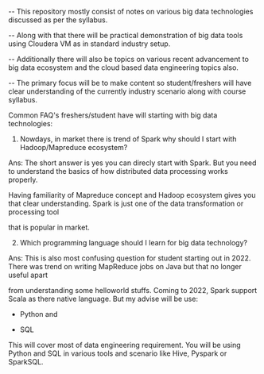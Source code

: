 -- This repository mostly consist of notes on various big data technologies discussed as per the syllabus.

-- Along with that there will be practical demonstration of big data tools using Cloudera VM as in standard industry setup.

-- Additionally there will also be topics on various recent advancement to big data ecosystem and the cloud based data engineering topics also.

-- The primary focus will be to make content so student/freshers will have clear understanding of the currently industry scenario along with course syllabus.



Common FAQ's freshers/student have will starting with big data technologies:

1) Nowdays, in market there is trend of Spark why should I start with Hadoop/Mapreduce ecosystem?

Ans: The short answer is yes you can direcly start with Spark. But you need to understand the basics of how distributed data processing works properly.

Having familiarity of Mapreduce concept and Hadoop ecosystem gives you that clear understanding. Spark is just one of the data transformation or processing tool

that is popular in market.


2) Which programming language should I learn for big data technology?

Ans: This is also most confusing question for student starting out in 2022. There was trend on writing MapReduce jobs on Java but that no longer useful apart 

from understanding some helloworld stuffs. Coming to 2022, Spark support Scala as there native language. But my advise will be use:

- Python and 

- SQL 

This will cover most of data engineering requirement. You will be using Python and SQL in various tools and scenario like Hive, Pyspark or SparkSQL.



